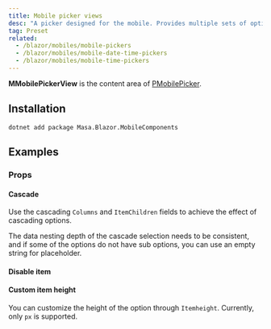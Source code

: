 ```yaml
---
title: Mobile picker views
desc: "A picker designed for the mobile. Provides multiple sets of options for users to choose, and supports single-column selection, multi-column selection and cascading selection."
tag: Preset
related:
  - /blazor/mobiles/mobile-pickers
  - /blazor/mobiles/mobile-date-time-pickers
  - /blazor/mobiles/mobile-time-pickers
---
```


**MMobilePickerView** is the content area of [PMobilePicker](/blazor/mobiles/mobile-pickers).

## Installation

```shell
dotnet add package Masa.Blazor.MobileComponents
```

## Examples

### Props

#### Cascade

Use the cascading `Columns` and `ItemChildren` fields to achieve the effect of cascading options.

<!--alert:warning-->
The data nesting depth of the cascade selection needs to be consistent, and if some of the options do not have sub
options, you can use an empty string for placeholder.
<!--/alert:warning-->

<masa-example file="Examples.mobiles.mobil_picker_views.Cascade"></masa-example>

#### Disable item

<masa-example file="Examples.mobiles.mobil_picker_views.ItemDisabled"></masa-example>

#### Custom item height

You can customize the height of the option through `Itemheight`. Currently, only `px` is supported.

<masa-example file="Examples.mobiles.mobil_picker_views.ItemHeight"></masa-example>
